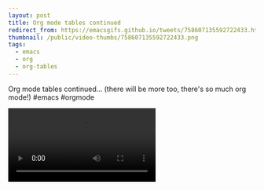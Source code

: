 ```yaml
---
layout: post
title: Org mode tables continued
redirect_from: https://emacsgifs.github.io/tweets/758607135592722433.html
thumbnail: /public/video-thumbs/758607135592722433.png
tags:
  - emacs
  - org
  - org-tables
---
```


Org mode tables continued... (there will be more too, there's so much org mode!) #emacs #orgmode

<video controls autoplay loop>
  <source src="/public/videos/758607135592722433.mp4" type="video/mp4">
    Sorry your browser does not support the video tag, maybe time to upgrade?
</video>
